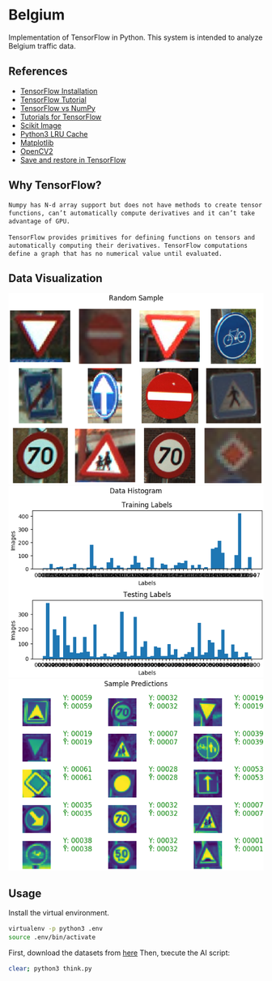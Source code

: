 # Belgium
Implementation of TensorFlow in Python.
This system is intended to analyze Belgium traffic data.

## References
- [TensorFlow Installation](https://www.tensorflow.org/install/pip)
- [TensorFlow Tutorial](https://www.datacamp.com/community/tutorials/tensorflow-tutorial)
- [TensorFlow vs NumPy](https://www.quora.com/What-is-the-difference-between-Numpy-and-TensorFlow)
- [Tutorials for TensorFlow](https://www.guru99.com/tensorflow-tutorial.html)
- [Scikit Image](https://scikit-image.org/)
- [Python3 LRU Cache](https://docs.python.org/dev/library/functools.html#functools.lru_cache)
- [Matplotlib](https://matplotlib.org/3.1.1/gallery/subplots_axes_and_figures/figure_title.html)
- [OpenCV2](https://pypi.org/project/opencv-python/)
- [Save and restore in TensorFlow](https://www.tensorflow.org/guide/saved_model)

## Why TensorFlow?
```
Numpy has N-d array support but does not have methods to create tensor functions, can’t automatically compute derivatives and it can’t take advantage of GPU.

TensorFlow provides primitives for defining functions on tensors and automatically computing their derivatives. TensorFlow computations define a graph that has no numerical value until evaluated.
```

## Data Visualization
![sample-alt](./plot/random-sample.png)
![histogram-alt](./plot/data-histogram.png)
![predictions-alt](./plot/sample-predictions.png)

## Usage
Install the virtual environment.
```bash
virtualenv -p python3 .env
source .env/bin/activate
```
First, download the datasets from [here](http://btsd.ethz.ch/shareddata/)
Then, txecute the AI script:
```bash
clear; python3 think.py
```
